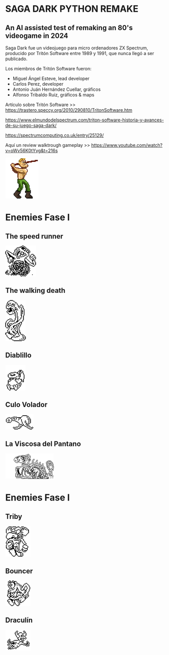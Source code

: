 # SAGA DARK PYTHON REMAKE
## An AI assisted test of remaking an 80's videogame in 2024

Saga Dark fue un videojuego para micro ordenadores ZX Spectrum, producido por Tritón Software entre 1989 y 1991, que nunca llegó a ser publicado.

Los miembros de Tritón Software fueron:

- Miguel Ángel Esteve, lead developer
- Carlos Perez, developer
- Antonio Juán Hernández Cuellar, gráficos
- Alfonso Tribaldo Ruiz, gráficos & maps

Artículo sobre Tritón Software >> https://trastero.speccy.org/2010/290810/TritonSoftware.htm

https://www.elmundodelspectrum.com/triton-software-historia-y-avances-de-su-juego-saga-dark/

https://spectrumcomputing.co.uk/entry/25129/

Aquí un review walktrough gameplay >> https://www.youtube.com/watch?v=oWv56K0tYvg&t=216s


![AZKAR](https://github.com/villenero/sagadark/blob/main/bitmaps/azkar/personaje_right_idle_1.png?raw=true)

# Enemies Fase I
## The speed runner
![Enemy Runner](https://github.com/villenero/sagadark/blob/main/bitmaps/gifs/enemy-runner.gif?raw=true)

## The walking death
![Enemy Zombie](https://github.com/villenero/sagadark/blob/main/bitmaps/gifs/enemy-zombie.gif?raw=true)

## Diablillo
![Enemy Diablillo](https://github.com/villenero/sagadark/blob/main/bitmaps/gifs/enemy-little-devil.gif?raw=true)

## Culo Volador
![Culo Volador](https://github.com/villenero/sagadark/blob/main/bitmaps/gifs/enemy-flying-ass.gif?raw=true)

## La Viscosa del Pantano
![Culo Volador](https://github.com/villenero/sagadark/blob/main/bitmaps/gifs/enemy-viscosa.gif?raw=true)

# Enemies Fase I

## Triby
![Bouncer](https://github.com/villenero/sagadark/blob/main/bitmaps/gifs/enemy-triby.gif?raw=true)

## Bouncer
![Bouncer](https://github.com/villenero/sagadark/blob/main/bitmaps/gifs/enemy-bouncer.gif?raw=true)

## Draculín
![Draculín](https://github.com/villenero/sagadark/blob/main/bitmaps/gifs/enemy-bat.gif?raw=true)


